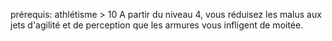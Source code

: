 prérequis: athlétisme > 10
A partir du niveau 4, vous réduisez les malus aux jets d'agilité et de perception que les armures vous infligent de moitée.
